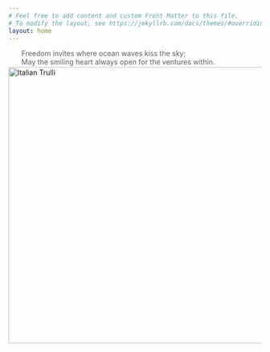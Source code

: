 ```yaml
---
# Feel free to add content and custom Front Matter to this file.
# To modify the layout, see https://jekyllrb.com/docs/themes/#overriding-theme-defaults
layout: home
---
```

<head>
  <style>
    .custom-quote {
      border-left: 4px solid rgba(52, 152, 219, 0);/* Change the color as desired */
      padding-left: 20px; /* Adjust the padding as needed */
      margin: 2;
    }
  </style>
</head>

<blockquote class="custom-quote">
  Freedom invites where ocean waves kiss the sky;<br>
  May the smiling heart always open for the ventures within.
</blockquote>

<img src="assets/images/background.jpg" alt="Italian Trulli"  width="550">
